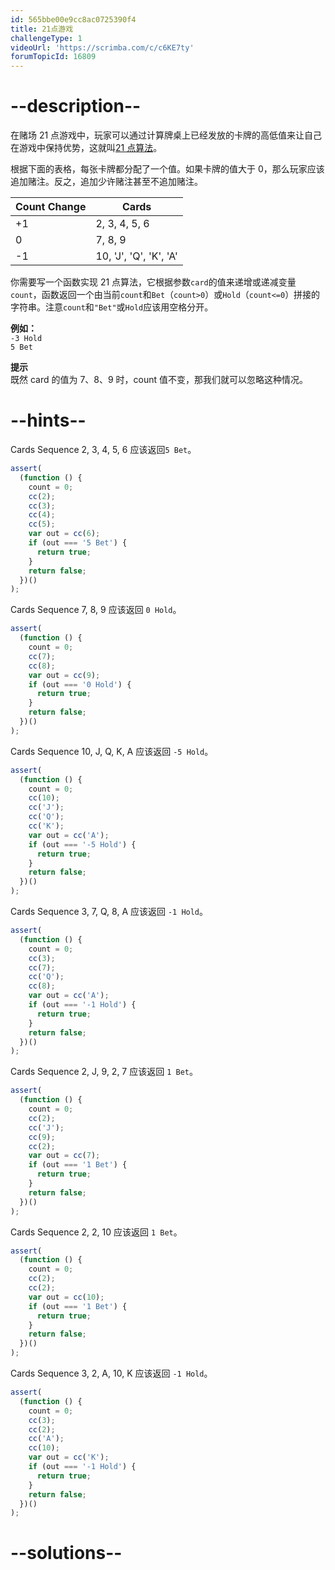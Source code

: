 ```yaml
---
id: 565bbe00e9cc8ac0725390f4
title: 21点游戏
challengeType: 1
videoUrl: 'https://scrimba.com/c/c6KE7ty'
forumTopicId: 16809
---
```


# --description--

在赌场 21 点游戏中，玩家可以通过计算牌桌上已经发放的卡牌的高低值来让自己在游戏中保持优势，这就叫[21 点算法](https://www.douban.com/note/273781969/)。

根据下面的表格，每张卡牌都分配了一个值。如果卡牌的值大于 0，那么玩家应该追加赌注。反之，追加少许赌注甚至不追加赌注。

<table class='table table-striped'><thead><tr><th>Count Change</th><th>Cards</th></tr></thead><tbody><tr><td>+1</td><td>2, 3, 4, 5, 6</td></tr><tr><td>0</td><td>7, 8, 9</td></tr><tr><td>-1</td><td>10, 'J', 'Q', 'K', 'A'</td></tr></tbody></table>
你需要写一个函数实现 21 点算法，它根据参数<code>card</code>的值来递增或递减变量<code>count</code>，函数返回一个由当前<code>count</code>和<code>Bet</code>（<code>count>0</code>）或<code>Hold</code>（<code>count&#x3C;=0</code>）拼接的字符串。注意<code>count</code>和<code>"Bet"</code>或<code>Hold</code>应该用空格分开。</count>

**例如：**  
<code>-3 Hold<br>5 Bet</code>

**提示**  
既然 card 的值为 7、8、9 时，count 值不变，那我们就可以忽略这种情况。

# --hints--

Cards Sequence 2, 3, 4, 5, 6 应该返回`5 Bet`。

```js
assert(
  (function () {
    count = 0;
    cc(2);
    cc(3);
    cc(4);
    cc(5);
    var out = cc(6);
    if (out === '5 Bet') {
      return true;
    }
    return false;
  })()
);
```

Cards Sequence 7, 8, 9 应该返回 `0 Hold`。

```js
assert(
  (function () {
    count = 0;
    cc(7);
    cc(8);
    var out = cc(9);
    if (out === '0 Hold') {
      return true;
    }
    return false;
  })()
);
```

Cards Sequence 10, J, Q, K, A 应该返回 `-5 Hold`。

```js
assert(
  (function () {
    count = 0;
    cc(10);
    cc('J');
    cc('Q');
    cc('K');
    var out = cc('A');
    if (out === '-5 Hold') {
      return true;
    }
    return false;
  })()
);
```

Cards Sequence 3, 7, Q, 8, A 应该返回 `-1 Hold`。

```js
assert(
  (function () {
    count = 0;
    cc(3);
    cc(7);
    cc('Q');
    cc(8);
    var out = cc('A');
    if (out === '-1 Hold') {
      return true;
    }
    return false;
  })()
);
```

Cards Sequence 2, J, 9, 2, 7 应该返回 `1 Bet`。

```js
assert(
  (function () {
    count = 0;
    cc(2);
    cc('J');
    cc(9);
    cc(2);
    var out = cc(7);
    if (out === '1 Bet') {
      return true;
    }
    return false;
  })()
);
```

Cards Sequence 2, 2, 10 应该返回 `1 Bet`。

```js
assert(
  (function () {
    count = 0;
    cc(2);
    cc(2);
    var out = cc(10);
    if (out === '1 Bet') {
      return true;
    }
    return false;
  })()
);
```

Cards Sequence 3, 2, A, 10, K 应该返回 `-1 Hold`。

```js
assert(
  (function () {
    count = 0;
    cc(3);
    cc(2);
    cc('A');
    cc(10);
    var out = cc('K');
    if (out === '-1 Hold') {
      return true;
    }
    return false;
  })()
);
```

# --solutions--

